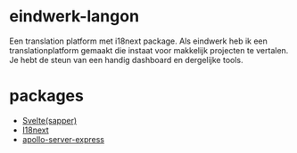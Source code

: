 # eindwerk-langon
Een translation platform met i18next package. Als eindwerk heb ik een translationplatform gemaakt die instaat voor makkelijk projecten te vertalen. Je hebt de steun van een handig dashboard en dergelijke tools.

# packages
- [Svelte(sapper)](https://sapper.svelte.dev/)
- [I18next](https://www.i18next.com/)
- [apollo-server-express](https://github.com/RomanieDelporte/eindwerk-langon-backend) 






